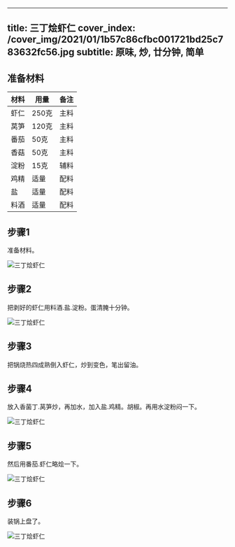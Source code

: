 
---
title: 三丁烩虾仁
cover_index: /cover_img/2021/01/1b57c86cfbc001721bd25c783632fc56.jpg
subtitle: 原味, 炒, 廿分钟, 简单
---

## 准备材料

| 材料     | 用量 | 备注|
| ------- | ----- | --- |
| 虾仁 | 250克| 主料 |
| 莴笋 | 120克| 主料 |
| 番茄 | 50克| 主料 |
| 香菇 | 50克| 主料 |
| 淀粉 | 15克| 辅料 |
| 鸡精 | 适量| 配料 |
| 盐 | 适量| 配料 |
| 料酒 | 适量| 配料 |

## 步骤1

准备材料。

![三丁烩虾仁](https://i8.meishichina.com/attachment/recipe/201010/201010031437044.jpg?x-oss-process=style/p320) 

## 步骤2

把剥好的虾仁用料酒.盐.淀粉。蛋清腌十分钟。

![三丁烩虾仁](https://i8.meishichina.com/attachment/recipe/201010/201010031438463.jpg?x-oss-process=style/p320) 

## 步骤3

把锅烧热四成熟倒入虾仁，炒到变色，笔出留油。

## 步骤4

放入香菌丁.莴笋炒，再加水，加入盐.鸡精。胡椒。再用水淀粉闷一下。

![三丁烩虾仁](https://i8.meishichina.com/attachment/recipe/201010/201010031447333.jpg?x-oss-process=style/p320) 

## 步骤5

然后用番茄.虾仁略烩一下。

![三丁烩虾仁](https://i8.meishichina.com/attachment/recipe/201010/201010031449362.jpg?x-oss-process=style/p320) 

## 步骤6

装锅上盘了。

![三丁烩虾仁](https://i8.meishichina.com/attachment/recipe/201010/201010031953113.jpg?x-oss-process=style/p320) 

